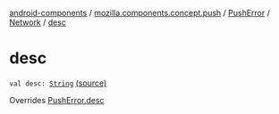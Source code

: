[android-components](../../../index.md) / [mozilla.components.concept.push](../../index.md) / [PushError](../index.md) / [Network](index.md) / [desc](./desc.md)

# desc

`val desc: `[`String`](https://kotlinlang.org/api/latest/jvm/stdlib/kotlin/-string/index.html) [(source)](https://github.com/mozilla-mobile/android-components/blob/master/components/concept/push/src/main/java/mozilla/components/concept/push/PushProcessor.kt#L100)

Overrides [PushError.desc](../desc.md)

